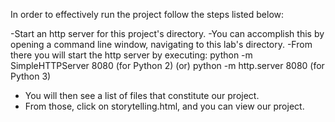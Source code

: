 In order to effectively run the project follow the steps listed below:

-Start an http server for this project's directory. 
-You can accomplish this by opening a command line window, navigating to this lab's directory. 
-From there you will start the http server by executing: 
	python -m SimpleHTTPServer 8080 (for Python 2) 
	(or)
	python -m http.server 8080 (for Python 3) 
- You will then see a list of files that constitute our project.
- From those, click on storytelling.html, and you can view our project.

